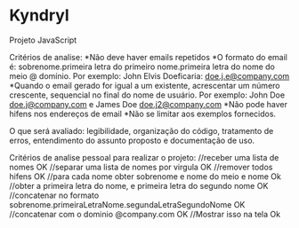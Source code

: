 # Kyndryl
Projeto JavaScript

Critérios de analise:
*Não deve haver emails repetidos
*O formato do email é: sobrenome.primeira letra do primeiro nome.primeira letra do nome do meio @ domínio. Por exemplo: John Elvis Doeficaria: doe.j.e@company.com
*Quando o email gerado for igual a um existente, acrescentar um número crescente, sequencial no final do nome de usuário. Por exemplo: John Doe doe.j@company.com e James Doe doe.j2@company.com
*Não pode haver hifens nos endereços de email
*Não se limitar aos exemplos fornecidos.

O que será avaliado: legibilidade, organização do código, tratamento de erros, entendimento do assunto proposto e documentação de uso.

Critérios de analise pessoal para realizar o projeto:
    //receber uma lista de nomes OK
    //separar uma lista de nomes por virgula OK
    //remover todos hifens OK
    //para cada nome obter sobrenome e nome do meio e nome Ok
    //obter a primeira letra do nome, e primeira letra do segundo nome OK
    //concatenar no formato sobrenome.primeiraLetraNome.segundaLetraSegundoNome OK
    //concatenar com o dominio @company.com OK
    //Mostrar isso na tela Ok
